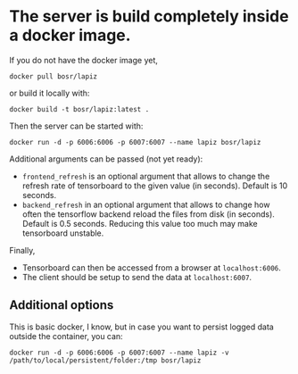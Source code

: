 # The server is build completely inside a docker image.

If you do not have the docker image yet,

    docker pull bosr/lapiz

or build it locally with:

    docker build -t bosr/lapiz:latest .

Then the server can be started with:

    docker run -d -p 6006:6006 -p 6007:6007 --name lapiz bosr/lapiz

Additional arguments can be passed (not yet ready):

- `frontend_refresh` is an optional argument that allows to change the refresh
  rate of tensorboard to the given value (in seconds). Default is 10 seconds.
- `backend_refresh` in an optional argument that allows to change how often the
  tensorflow backend reload the files from disk (in seconds). Default is 0.5
  seconds. Reducing this value too much may make tensorboard unstable.

Finally,

- Tensorboard can then be accessed from a browser at `localhost:6006`.
- The client should be setup to send the data at `localhost:6007`.

## Additional options

This is basic docker, I know, but in case you want to persist logged data outside the container, you can:

    docker run -d -p 6006:6006 -p 6007:6007 --name lapiz -v /path/to/local/persistent/folder:/tmp bosr/lapiz
